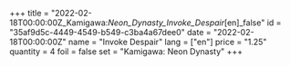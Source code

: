 +++
title = "2022-02-18T00:00:00Z_Kamigawa:_Neon_Dynasty_Invoke_Despair_[en]_false"
id = "35af9d5c-4449-4549-b549-c3ba4a67dee0"
date = "2022-02-18T00:00:00Z"
name = "Invoke Despair"
lang = ["en"]
price = "1.25"
quantity = 4
foil = false
set = "Kamigawa: Neon Dynasty"
+++
